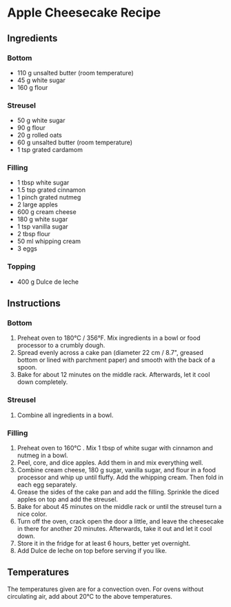 # Apple Cheesecake Recipe

## Ingredients

### Bottom
- 110 g unsalted butter (room temperature)
- 45 g white sugar
- 160 g flour

### Streusel
- 50 g white sugar
- 90 g flour
- 20 g rolled oats
- 60 g unsalted butter (room temperature)
- 1 tsp grated cardamom

### Filling
- 1 tbsp white sugar
- 1.5 tsp grated cinnamon
- 1 pinch grated nutmeg
- 2 large apples
- 600 g cream cheese
- 180 g white sugar
- 1 tsp vanilla sugar
- 2 tbsp flour
- 50 ml whipping cream
- 3 eggs

### Topping
- 400 g Dulce de leche

## Instructions

### Bottom
1. Preheat oven to 180°C / 356°F. Mix ingredients in a bowl or food processor to a crumbly dough.
2. Spread evenly across a cake pan (diameter 22 cm / 8.7", greased bottom or lined with parchment paper) and smooth with the back of a spoon.
3. Bake for about 12 minutes on the middle rack. Afterwards, let it cool down completely.

### Streusel
1. Combine all ingredients in a bowl.

### Filling
1. Preheat oven to 160°C . Mix 1 tbsp of white sugar with cinnamon and nutmeg in a bowl.
2. Peel, core, and dice apples. Add them in and mix everything well.
3. Combine cream cheese, 180 g sugar, vanilla sugar, and flour in a food processor and whip up until fluffy. Add the whipping cream. Then fold in each egg separately.
4. Grease the sides of the cake pan and add the filling. Sprinkle the diced apples on top and add the streusel.
5. Bake for about 45 minutes on the middle rack or until the streusel turn a nice color.
6. Turn off the oven, crack open the door a little, and leave the cheesecake in there for another 20 minutes. Afterwards, take it out and let it cool down.
7. Store it in the fridge for at least 6 hours, better yet overnight.
8. Add Dulce de leche on top before serving if you like.

## Temperatures
The temperatures given are for a convection oven. For ovens without circulating air, add about 20°C to the above temperatures.
